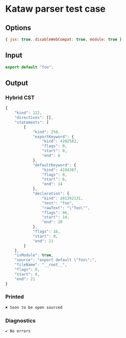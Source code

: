 # Kataw parser test case

## Options

`````js
{ jsx: true, disableWebCompat: true, module: true }
`````

## Input

`````js
export default "foo";
`````

## Output

### Hybrid CST

```javascript
{
    "kind": 122,
    "directives": [],
    "statements": [
        {
            "kind": 258,
            "exportKeyword": {
                "kind": 4202582,
                "flags": 0,
                "start": 0,
                "end": 6
            },
            "defaultKeyword": {
                "kind": 4194387,
                "flags": 0,
                "start": 6,
                "end": 14
            },
            "declaration": {
                "kind": 201392131,
                "text": "foo",
                "rawText": "\"foo\"",
                "flags": 96,
                "start": 14,
                "end": 20
            },
            "flags": 16,
            "start": 0,
            "end": 21
        }
    ],
    "isModule": true,
    "source": "export default \"foo\";",
    "fileName": "__root__",
    "flags": 0,
    "start": 0,
    "end": 21
}
```

### Printed

```javascript
✖ Soon to be open sourced
```

### Diagnostics

```javascript
✔ No errors
```

